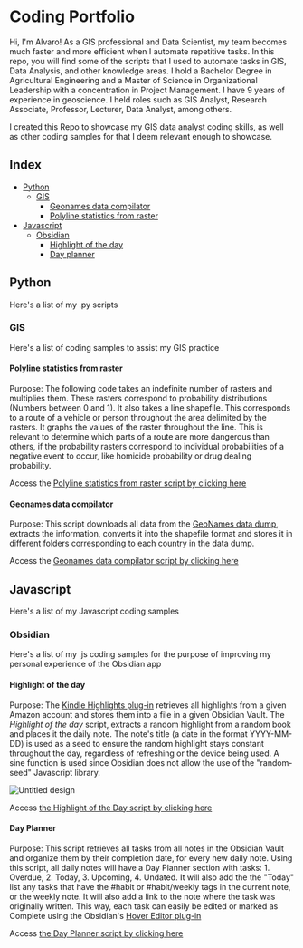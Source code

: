 # Coding Portfolio

Hi, I'm Alvaro! As a GIS professional and Data Scientist, my team becomes much faster and more efficient when I automate repetitive tasks. In this repo, you will find some of the scripts that I used to automate tasks in GIS, Data Analysis, and other knowledge areas. 
I hold a Bachelor Degree in Agricultural Engineering and a Master of Science in Organizational Leadership with a concentration in Project Management. I have 9 years of experience in geoscience. I held roles such as GIS Analyst, Research Associate, Professor, Lecturer, Data Analyst, among others. 

I created this Repo to showcase my GIS data analyst coding skills, as well as other coding samples for that I deem relevant enough to showcase. 

## Index

- [Python](#python)
  - [GIS](#gis)
    - [Geonames data compilator](#geonames-data-compilator)
    - [Polyline statistics from raster](#polyline-statistics-from-raster)
- [Javascript](#javascript)
  - [Obsidian](#obsidian)
    - [Highlight of the day](#highlight-of-the-day)
    - [Day planner](#day-planner)
    
## Python

Here's a list of my .py scripts

### GIS

Here's a list of coding samples to assist my GIS practice 

#### Polyline statistics from raster

Purpose: The following code takes an indefinite number of rasters and multiplies them. These rasters correspond to probability distributions (Numbers between 0 and 1). It also takes a line shapefile. This corresponds to a route of a vehicle or person throughout the area delimited by the rasters. It graphs the values of the raster throughout the line. This is relevant to determine which parts of a route are more dangerous than others, if the probability rasters correspond to individual probabilities of a negative event to occur, like homicide probability or drug dealing probability.

Access the [Polyline statistics from raster script by clicking here](https://github.com/alvedsc/coding_portfolio/blob/main/codes/line_graph.py)

#### Geonames data compilator

Purpose: This script downloads all data from the [GeoNames data dump](http://download.geonames.org/export/dump/), extracts the information, converts 
it into the shapefile format and stores it in different folders corresponding to each country in the data dump. 

Access the [Geonames data compilator script by clicking here](https://github.com/alvedsc/coding_portfolio/blob/main/codes/geonames_compilator.py)

## Javascript

Here's a list of my Javascript coding samples

### Obsidian

Here's a list of my .js coding samples for the purpose of improving my personal experience of the Obsidian app

#### Highlight of the day

Purpose: The [Kindle Highlights plug-in](https://github.com/hadynz/obsidian-kindle-plugin) retrieves all highlights from a given Amazon account and stores them into a file in a given Obsidian Vault. The *Highlight of the day* script, extracts a random highlight from a random book and places it the daily note. The note's title (a date in the format YYYY-MM-DD) is used as a seed to ensure the random highlight stays constant throughout the day, regardless of refreshing or the device being used. A sine function is used since Obsidian does not allow the use of the "random-seed" Javascript library.

![Untitled design](https://user-images.githubusercontent.com/8411602/217460311-4abbc3a9-9578-4a66-a640-db131dff0324.png)

Access [the Highlight of the Day script by clicking here](https://github.com/alvedsc/coding_portfolio/blob/main/codes/highlight_of_the_day.js)

#### Day Planner

Purpose: This script retrieves all tasks from all notes in the Obsidian Vault and organize them by their completion date, for every new daily note. Using this script, all daily notes will have a Day Planner section with tasks: 1. Overdue, 2. Today, 3. Upcoming, 4. Undated. It will also add the the "Today" list any tasks that have the #habit or #habit/weekly tags in the current note, or the weekly note. It will also add a link to the note where the task was originally written. This way, each task can easily be edited or marked as Complete using the Obsidian's [Hover Editor plug-in](https://github.com/nothingislost/obsidian-hover-editor)

Access [the Day Planner script by clicking here](https://github.com/alvedsc/coding_portfolio/blob/main/codes/day_planner.js)
